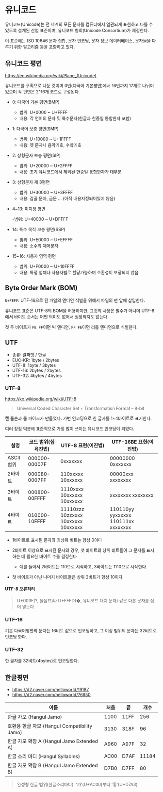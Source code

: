 # 유니코드

유니코드(Unicode)는 전 세계의 모든 문자를 컴퓨터에서 일관되게 표현하고 다룰 수 있도록 설계된 산업 표준이며, 유니코드 협회(Unicode Consortium)가 제정한다.

이 표준에는 ISO 10646 문자 집합, 문자 인코딩, 문자 정보 데이터베이스, 문자들을 다루기 위한 알고리즘 등을 포함하고 있다.

## 유니코드 평면

<https://en.wikipedia.org/wiki/Plane_(Unicode)>

유니코드를 구획으로 나눈 것이며 0번(다국어 기본평면)에서 16번까지 17개로 나뉘어 있으며 각 편면은 2^16개 코드로 구성된다.

- 0: 다국어 기본 평면(BMP)

  - 범위: U+0000 ~ U+FFFF
  - 내용: 각 언어의 문자 및 특수문자(한글과 한중일 통합한자 포함)

- 1: 다국어 보충 평면(SMP)

  - 범위: U+10000 ~ U+1FFFF
  - 내용: 옛 문자나 음악기호, 수학기호

- 2: 상형문자 보충 평면(SIP)

  - 범위: U+20000 ~ U+2FFFF
  - 내용: 초기 유니코드에서 제외된 한중일 통합한자가 대부분

- 3: 상형문자 제 3평면

  - 범위: U+30000 ~ U+3FFFF
  - 내용: 갑골 문자, 금문 ... (아직 내용지정되어있지 않음)

- 4~13: 미지정 평면

  -범위: U+40000 ~ U+​DFFFF

- 14: 특수 목적 보충 평면(SSP)

  - 범위: U+E0000 ~ U+​EFFFF
  - 내용: 소수의 제어문자

- 15~16: 사용자 영역 평면

  - 범위: U+F0000 ~ U+​10FFFF
  - 내용: 특정 업체나 사용자별로 할당가능하며 호환성이 보장되지 않음

## Byte Order Mark (BOM)

`U+FEFF`: UTF-16으로 된 파일의 엔디언 식별을 위해서 파일의 맨 앞에 삽입한다.

유니코드 표준은 UTF-8의 BOM을 허용하지만, 그것의 사용은 필수가 아니며 UTF-8에서 바이트 순서는 어떤 의미도 없어서 권장되지도 않는다.

첫 두 바이트가 `FE FF`이면 빅 엔디언, `FF FE`이면 리틀 엔디언으로 식별한다.

## UTF

- 종류: 알파벳 / 한글
- EUC-KR: 1byte / 2bytes
- UTF-8: 1byte / 3bytes
- UTF-16: 2bytes / 2bytes
- UTF-32: 4bytes / 4bytes

### UTF-8

<https://ko.wikipedia.org/wiki/UTF-8>

> Universal Coded Character Set + Transformation Format – 8-bit

켄 톰슨과 롭 파이크가 만들었다. 가변 인코딩으로 한 글자를 1~4바이트로 표기한다.

여러 장점 덕분에 표준적으로 가장 많이 쓰이는 유니코드 인코딩이 되었다.

| 설명       | 코드 범위(십육진법) | UTF-8 표현(이진법)                  | UTF-16BE 표현(이진법)               |
| ---------- | ------------------- | ----------------------------------- | ----------------------------------- |
| ASCII 범위 | 000000-00007F       | 0xxxxxxx                            | 00000000 0xxxxxxx                   |
| 2바이트    | 000080-0007FF       | 110xxxxx 10xxxxxx                   | 00000xxx xxxxxxxx                   |
| 3바이트    | 000800-00FFFF       | 1110xxxx 10xxxxxx 10xxxxxx          | xxxxxxxx xxxxxxxx                   |
| 4바이트    | 010000-10FFFF       | 11110zzz 10zzxxxx 10xxxxxx 10xxxxxx | 110110yy yyxxxxxx 110111xx xxxxxxxx |

- 1바이트로 표시된 문자의 최상위 비트는 항상 0이다

- 2바이트 이상으로 표시된 문자의 경우, 첫 바이트의 상위 비트들이 그 문자를 표시하는 데 필요한 바이트 수를 결정한다

  - 예를 들어서 2바이트는 110으로 시작하고, 3바이트는 1110으로 시작한다

- 첫 바이트가 아닌 나머지 바이트들은 상위 2비트가 항상 10이다

#### UTF-8 오류처리

> U+003F(?, 물음표)나 U+FFFD(�, 유니코드 대치 문자) 같은 다른 문자를 집어 넣는다

### UTF-16

기본 다국어평면의 문자는 16비트 값으로 인코딩하고, 그 이상 범위의 문자는 32비트로 인코딩 한다.

### UTF-32

한 글자를 32비트(4bytes)로 인코딩한다.

## 한글평면

- <https://d2.naver.com/helloworld/19187>
- <https://d2.naver.com/helloworld/76650>

| 이름                                         | 처음 | 끝   | 개수  |
| -------------------------------------------- | ---- | ---- | ----- |
| 한글 자모 (Hangul Jamo)                      | 1100 | 11FF | 256   |
| 호환용 한글 자모 (Hangul Compatibility Jamo) | 3130 | 318F | 96    |
| 한글 자모 확장 A (Hangul Jamo Extended A)    | A960 | A97F | 32    |
| 한글 소리 마디 (Hangul Syllables)            | AC00 | D7AF | 11184 |
| 한글 자모 확장 B (Hangul Jamo Extended B)    | D7B0 | D7FF | 80    |

> 완성형 한글 범위(한글소리마디): '가'(U+AC00)부터 '힣'(U+D7A3)

